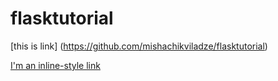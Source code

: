 # flasktutorial

[this is link] (https://github.com/mishachikviladze/flasktutorial)

[I'm an inline-style link](https://www.google.com)